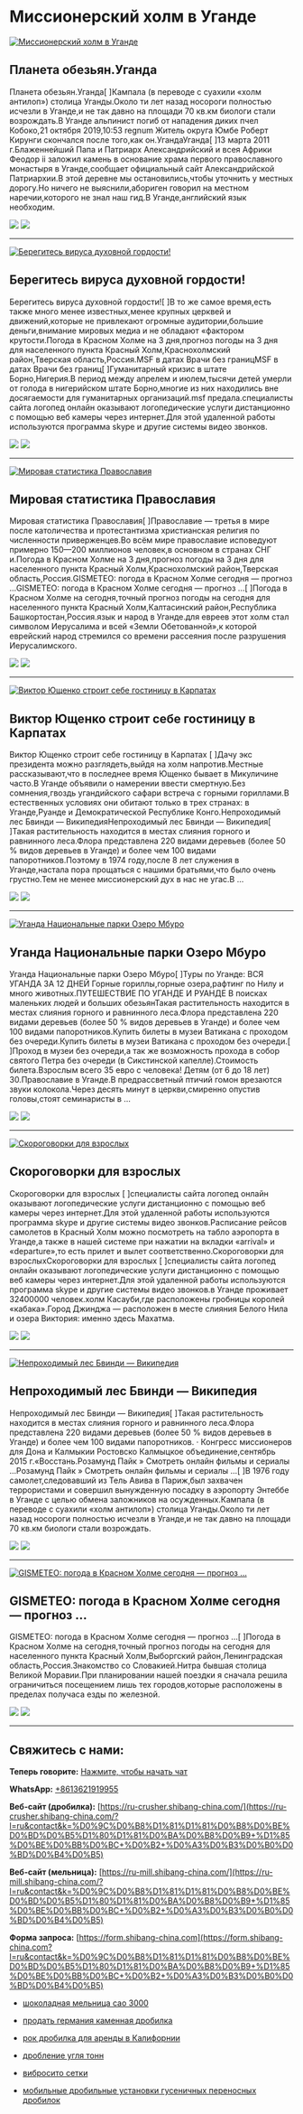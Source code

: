 # Миссионерский холм в Уганде

<a href="https://swt.shibang-china.com/?l=ru&img&k=%D0%9C%D0%B8%D1%81%D1%81%D0%B8%D0%BE%D0%BD%D0%B5%D1%80%D1%81%D0%BA%D0%B8%D0%B9+%D1%85%D0%BE%D0%BB%D0%BC+%D0%B2+%D0%A3%D0%B3%D0%B0%D0%BD%D0%B4%D0%B5" target="_blank">![Миссионерский холм в Уганде](http://static.shibang-china.com/all-800x300/50.jpg)</a>

## Планета обезьян.Уганда
Планета обезьян.Уганда[ ]Кампала (в переводе с суахили &#171;холм антилоп&#187;) столица Уганды.Около ти лет назад носороги полностью исчезли в Уганде,и не так давно на площади 70 кв.км биологи стали возрождать.В Уганде альпинист погиб от нападения диких пчел Кобоко,21 октября 2019,10:53 regnum Житель округа Юмбе Роберт Кирунги скончался после того,как он.УгандаУганда[ ]13 марта 2011 г.Блаженнейший Папа и Патриарх Александрийский и всея Африки Феодор ii заложил камень в основание храма первого православного монастыря в Уганде,сообщает официальный сайт Александрийской Патриархии.В этой деревне мы остановились,чтобы уточнить у местных дорогу.Но ничего не выяснили,абориген говорил на местном наречии,которого не знал наш гид.В Уганде,английский язык необходим.


<a href="https://whatsapp.shibangsoft.com/WhatsApp.php" target="_blank" title="WhatsApp">![](http://static.shibang-china.com/icon/whatsapp.png)</a> <a href="https://swt.shibang-china.com/?l=ru&icon&k=%D0%9C%D0%B8%D1%81%D1%81%D0%B8%D0%BE%D0%BD%D0%B5%D1%80%D1%81%D0%BA%D0%B8%D0%B9+%D1%85%D0%BE%D0%BB%D0%BC+%D0%B2+%D0%A3%D0%B3%D0%B0%D0%BD%D0%B4%D0%B5" target="_blank">![](http://static.shibang-china.com/icon/chat-ru.png)</a>

---

<a href="https://swt.shibang-china.com/?l=ru&img&k=%D0%9C%D0%B8%D1%81%D1%81%D0%B8%D0%BE%D0%BD%D0%B5%D1%80%D1%81%D0%BA%D0%B8%D0%B9+%D1%85%D0%BE%D0%BB%D0%BC+%D0%B2+%D0%A3%D0%B3%D0%B0%D0%BD%D0%B4%D0%B5" target="_blank">![Берегитесь вируса духовной гордости!](http://static.shibang-china.com/all-800x300/1037.jpg)</a>

## Берегитесь вируса духовной гордости!
Берегитесь вируса духовной гордости![ ]В то же самое время,есть также много менее известных,менее крупных церквей и движений,которые не привлекают огромные аудитории,большие деньги,внимание мировых медиа и не обладают &#171;фактором крутости.Погода в Красном Холме на 3 дня,прогноз погоды на 3 дня для населенного пункта Красный Холм,Краснохолмский район,Тверская область,Россия.MSF в датах Врачи без границMSF в датах Врачи без границ[ ]Гуманитарный кризис в штате Борно,Нигерия.В период между апрелем и июлем,тысячи детей умерли от голода в нигерийском штате Борно,многие из них находились вне досягаемости для гуманитарных организаций.msf предала.специалисты сайта логопед онлайн оказывают логопедические услуги дистанционно с помощью веб камеры через интернет.Для этой удаленной работы используются программа skype и другие системы видео звонков.


<a href="https://whatsapp.shibangsoft.com/WhatsApp.php" target="_blank" title="WhatsApp">![](http://static.shibang-china.com/icon/whatsapp.png)</a> <a href="https://swt.shibang-china.com/?l=ru&icon&k=%D0%9C%D0%B8%D1%81%D1%81%D0%B8%D0%BE%D0%BD%D0%B5%D1%80%D1%81%D0%BA%D0%B8%D0%B9+%D1%85%D0%BE%D0%BB%D0%BC+%D0%B2+%D0%A3%D0%B3%D0%B0%D0%BD%D0%B4%D0%B5" target="_blank">![](http://static.shibang-china.com/icon/chat-ru.png)</a>

---

<a href="https://swt.shibang-china.com/?l=ru&img&k=%D0%9C%D0%B8%D1%81%D1%81%D0%B8%D0%BE%D0%BD%D0%B5%D1%80%D1%81%D0%BA%D0%B8%D0%B9+%D1%85%D0%BE%D0%BB%D0%BC+%D0%B2+%D0%A3%D0%B3%D0%B0%D0%BD%D0%B4%D0%B5" target="_blank">![Мировая статистика Православия](http://static.shibang-china.com/all-800x300/587.jpg)</a>

## Мировая статистика Православия
Мировая статистика Православия[ ]Православие — третья в мире после католичества и протестантизма христианская религия по численности приверженцев.Во всём мире православие исповедуют примерно 150—200 миллионов человек,в основном в странах СНГ и.Погода в Красном Холме на 3 дня,прогноз погоды на 3 дня для населенного пункта Красный Холм,Краснохолмский район,Тверская область,Россия.GISMETEO: погода в Красном Холме сегодня ― прогноз …GISMETEO: погода в Красном Холме сегодня ― прогноз …[ ]Погода в Красном Холме на сегодня,точный прогноз погоды на сегодня для населенного пункта Красный Холм,Калтасинский район,Республика Башкортостан,Россия.язык и народ в Уганде.для евреев этот холм стал символом Иерусалима и всей &#171;Земли Обетованной&#187;,к которой еврейский народ стремился со времени рассеяния после разрушения Иерусалимского.


<a href="https://whatsapp.shibangsoft.com/WhatsApp.php" target="_blank" title="WhatsApp">![](http://static.shibang-china.com/icon/whatsapp.png)</a> <a href="https://swt.shibang-china.com/?l=ru&icon&k=%D0%9C%D0%B8%D1%81%D1%81%D0%B8%D0%BE%D0%BD%D0%B5%D1%80%D1%81%D0%BA%D0%B8%D0%B9+%D1%85%D0%BE%D0%BB%D0%BC+%D0%B2+%D0%A3%D0%B3%D0%B0%D0%BD%D0%B4%D0%B5" target="_blank">![](http://static.shibang-china.com/icon/chat-ru.png)</a>

---

<a href="https://swt.shibang-china.com/?l=ru&img&k=%D0%9C%D0%B8%D1%81%D1%81%D0%B8%D0%BE%D0%BD%D0%B5%D1%80%D1%81%D0%BA%D0%B8%D0%B9+%D1%85%D0%BE%D0%BB%D0%BC+%D0%B2+%D0%A3%D0%B3%D0%B0%D0%BD%D0%B4%D0%B5" target="_blank">![Виктор Ющенко строит себе гостиницу в Карпатах](http://static.shibang-china.com/all-800x300/157.jpg)</a>

## Виктор Ющенко строит себе гостиницу в Карпатах
Виктор Ющенко строит себе гостиницу в Карпатах [ ]Дачу экс президента можно разглядеть,выйдя на холм напротив.Местные рассказывают,что в последнее время Ющенко бывает в Микуличине часто.В Уганде объявили о намерении ввести смертную.Без сомнения,гвоздь угандийского сафари встреча с горными гориллами.В естественных условиях они обитают только в трех странах: в Уганде,Руанде и Демократической Республике Конго.Непроходимый лес Бвинди — ВикипедияНепроходимый лес Бвинди — Википедия[ ]Такая растительность находится в местах слияния горного и равнинного леса.Флора представлена 220 видами деревьев (более 50 % видов деревьев в Уганде) и более чем 100 видами папоротников.Поэтому в 1974 году,после 8 лет служения в Уганде,настала пора прощаться с нашими братьями,что было очень грустно.Тем не менее миссионерский дух в нас не угас.В …


<a href="https://whatsapp.shibangsoft.com/WhatsApp.php" target="_blank" title="WhatsApp">![](http://static.shibang-china.com/icon/whatsapp.png)</a> <a href="https://swt.shibang-china.com/?l=ru&icon&k=%D0%9C%D0%B8%D1%81%D1%81%D0%B8%D0%BE%D0%BD%D0%B5%D1%80%D1%81%D0%BA%D0%B8%D0%B9+%D1%85%D0%BE%D0%BB%D0%BC+%D0%B2+%D0%A3%D0%B3%D0%B0%D0%BD%D0%B4%D0%B5" target="_blank">![](http://static.shibang-china.com/icon/chat-ru.png)</a>

---

<a href="https://swt.shibang-china.com/?l=ru&img&k=%D0%9C%D0%B8%D1%81%D1%81%D0%B8%D0%BE%D0%BD%D0%B5%D1%80%D1%81%D0%BA%D0%B8%D0%B9+%D1%85%D0%BE%D0%BB%D0%BC+%D0%B2+%D0%A3%D0%B3%D0%B0%D0%BD%D0%B4%D0%B5" target="_blank">![Уганда Национальные парки Озеро Мбуро](http://static.shibang-china.com/all-800x300/677.jpg)</a>

## Уганда Национальные парки Озеро Мбуро
Уганда Национальные парки Озеро Мбуро[ ]Туры по Уганде: ВСЯ УГАНДА ЗА 12 ДНЕЙ Горные гориллы,горные озера,рафтинг по Нилу и много животных.ПУТЕШЕСТВИЕ ПО УГАНДЕ И РУАНДЕ В поисках маленьких людей и больших обезьянТакая растительность находится в местах слияния горного и равнинного леса.Флора представлена 220 видами деревьев (более 50 % видов деревьев в Уганде) и более чем 100 видами папоротников.Купить билеты в музеи Ватикана с проходом без очереди.Купить билеты в музеи Ватикана с проходом без очереди.[ ]Проход в музеи без очереди,а так же возможность прохода в собор святого Петра без очереди (в Сикстинской капелле).Стоимость билета.Взрослым всего 35 евро с человека! Детям (от 6 до 18 лет) 30.Православие в Уганде.В предрассветный птичий гомон врезаются звуки колокола.Через десять минут в церкви,смиренно опустив головы,стоят семинаристы в …


<a href="https://whatsapp.shibangsoft.com/WhatsApp.php" target="_blank" title="WhatsApp">![](http://static.shibang-china.com/icon/whatsapp.png)</a> <a href="https://swt.shibang-china.com/?l=ru&icon&k=%D0%9C%D0%B8%D1%81%D1%81%D0%B8%D0%BE%D0%BD%D0%B5%D1%80%D1%81%D0%BA%D0%B8%D0%B9+%D1%85%D0%BE%D0%BB%D0%BC+%D0%B2+%D0%A3%D0%B3%D0%B0%D0%BD%D0%B4%D0%B5" target="_blank">![](http://static.shibang-china.com/icon/chat-ru.png)</a>

---

<a href="https://swt.shibang-china.com/?l=ru&img&k=%D0%9C%D0%B8%D1%81%D1%81%D0%B8%D0%BE%D0%BD%D0%B5%D1%80%D1%81%D0%BA%D0%B8%D0%B9+%D1%85%D0%BE%D0%BB%D0%BC+%D0%B2+%D0%A3%D0%B3%D0%B0%D0%BD%D0%B4%D0%B5" target="_blank">![Скороговорки для взрослых](http://static.shibang-china.com/all-800x300/1016.jpg)</a>

## Скороговорки для взрослых
Скороговорки для взрослых [ ]специалисты сайта логопед онлайн оказывают логопедические услуги дистанционно с помощью веб камеры через интернет.Для этой удаленной работы используются программа skype и другие системы видео звонков.Расписание рейсов самолетов в Красный Холм можно посмотреть на табло аэропорта в Уганде,а также в нашей системе при нажатии на вкладки &#171;arrival&#187; и &#171;departure&#187;,то есть прилет и вылет соответственно.Скороговорки для взрослыхСкороговорки для взрослых [ ]специалисты сайта логопед онлайн оказывают логопедические услуги дистанционно с помощью веб камеры через интернет.Для этой удаленной работы используются программа skype и другие системы видео звонков.в Уганде проживает 32400000 человек.холм Касауби,где расположены гробницы королей &#171;кабака&#187;.Город Джинджа — расположен в месте слияния Белого Нила и озера Виктория: именно здесь Махатма.


<a href="https://whatsapp.shibangsoft.com/WhatsApp.php" target="_blank" title="WhatsApp">![](http://static.shibang-china.com/icon/whatsapp.png)</a> <a href="https://swt.shibang-china.com/?l=ru&icon&k=%D0%9C%D0%B8%D1%81%D1%81%D0%B8%D0%BE%D0%BD%D0%B5%D1%80%D1%81%D0%BA%D0%B8%D0%B9+%D1%85%D0%BE%D0%BB%D0%BC+%D0%B2+%D0%A3%D0%B3%D0%B0%D0%BD%D0%B4%D0%B5" target="_blank">![](http://static.shibang-china.com/icon/chat-ru.png)</a>

---

<a href="https://swt.shibang-china.com/?l=ru&img&k=%D0%9C%D0%B8%D1%81%D1%81%D0%B8%D0%BE%D0%BD%D0%B5%D1%80%D1%81%D0%BA%D0%B8%D0%B9+%D1%85%D0%BE%D0%BB%D0%BC+%D0%B2+%D0%A3%D0%B3%D0%B0%D0%BD%D0%B4%D0%B5" target="_blank">![Непроходимый лес Бвинди — Википедия](http://static.shibang-china.com/all-800x300/125.jpg)</a>

## Непроходимый лес Бвинди — Википедия
Непроходимый лес Бвинди — Википедия[ ]Такая растительность находится в местах слияния горного и равнинного леса.Флора представлена 220 видами деревьев (более 50 % видов деревьев в Уганде) и более чем 100 видами папоротников.&nbsp;&#0183;&#32;Конгресс миссионеров для Дона и Калмыкии Ростовско Калмыцкое объединение,сентябрь 2015 г.&#171;Восстань.Розамунд Пайк &#187; Смотреть онлайн фильмы и сериалы …Розамунд Пайк &#187; Смотреть онлайн фильмы и сериалы …[ ]В 1976 году самолет,следовавший из Тель Авива в Париж,был захвачен террористами и совершил вынужденную посадку в аэропорту Энтеббе в Уганде с целью обмена заложников на осужденных.Кампала (в переводе с суахили &#171;холм антилоп&#187;) столица Уганды.Около ти лет назад носороги полностью исчезли в Уганде,и не так давно на площади 70 кв.км биологи стали возрождать.


<a href="https://whatsapp.shibangsoft.com/WhatsApp.php" target="_blank" title="WhatsApp">![](http://static.shibang-china.com/icon/whatsapp.png)</a> <a href="https://swt.shibang-china.com/?l=ru&icon&k=%D0%9C%D0%B8%D1%81%D1%81%D0%B8%D0%BE%D0%BD%D0%B5%D1%80%D1%81%D0%BA%D0%B8%D0%B9+%D1%85%D0%BE%D0%BB%D0%BC+%D0%B2+%D0%A3%D0%B3%D0%B0%D0%BD%D0%B4%D0%B5" target="_blank">![](http://static.shibang-china.com/icon/chat-ru.png)</a>

---

<a href="https://swt.shibang-china.com/?l=ru&img&k=%D0%9C%D0%B8%D1%81%D1%81%D0%B8%D0%BE%D0%BD%D0%B5%D1%80%D1%81%D0%BA%D0%B8%D0%B9+%D1%85%D0%BE%D0%BB%D0%BC+%D0%B2+%D0%A3%D0%B3%D0%B0%D0%BD%D0%B4%D0%B5" target="_blank">![GISMETEO: погода в Красном Холме сегодня ― прогноз …](http://static.shibang-china.com/all-800x300/351.jpg)</a>

## GISMETEO: погода в Красном Холме сегодня ― прогноз …
GISMETEO: погода в Красном Холме сегодня ― прогноз …[ ]Погода в Красном Холме на сегодня,точный прогноз погоды на сегодня для населенного пункта Красный Холм,Выборгский район,Ленинградская область,Россия.Знакомство со Словакией.Нитра бывшая столица Великой Моравии.При планировании нашей поездки я сначала решила ограничиться посещением лишь тех городов,которые расположены в пределах получаса езды по железной.

<a href="https://whatsapp.shibangsoft.com/WhatsApp.php" target="_blank" title="WhatsApp">![](http://static.shibang-china.com/icon/whatsapp.png)</a> <a href="https://swt.shibang-china.com/?l=ru&icon&k=%D0%9C%D0%B8%D1%81%D1%81%D0%B8%D0%BE%D0%BD%D0%B5%D1%80%D1%81%D0%BA%D0%B8%D0%B9+%D1%85%D0%BE%D0%BB%D0%BC+%D0%B2+%D0%A3%D0%B3%D0%B0%D0%BD%D0%B4%D0%B5" target="_blank">![](http://static.shibang-china.com/icon/chat-ru.png)</a>

---
## Свяжитесь с нами:

**Теперь говорите:** [Нажмите, чтобы начать чат](https://swt.shibang-china.com?l=ru&contact&k=%D0%9C%D0%B8%D1%81%D1%81%D0%B8%D0%BE%D0%BD%D0%B5%D1%80%D1%81%D0%BA%D0%B8%D0%B9+%D1%85%D0%BE%D0%BB%D0%BC+%D0%B2+%D0%A3%D0%B3%D0%B0%D0%BD%D0%B4%D0%B5)

**WhatsApp:**  [+8613621919955](https://whatsapp.shibangsoft.com/WhatsApp.php)

**Веб-сайт (дробилка):** [https://ru-crusher.shibang-china.com/](https://ru-crusher.shibang-china.com/?l=ru&contact&k=%D0%9C%D0%B8%D1%81%D1%81%D0%B8%D0%BE%D0%BD%D0%B5%D1%80%D1%81%D0%BA%D0%B8%D0%B9+%D1%85%D0%BE%D0%BB%D0%BC+%D0%B2+%D0%A3%D0%B3%D0%B0%D0%BD%D0%B4%D0%B5)

**Веб-сайт (мельница):** [https://ru-mill.shibang-china.com/](https://ru-mill.shibang-china.com/?l=ru&contact&k=%D0%9C%D0%B8%D1%81%D1%81%D0%B8%D0%BE%D0%BD%D0%B5%D1%80%D1%81%D0%BA%D0%B8%D0%B9+%D1%85%D0%BE%D0%BB%D0%BC+%D0%B2+%D0%A3%D0%B3%D0%B0%D0%BD%D0%B4%D0%B5)

**Форма запроса:** [https://form.shibang-china.com](https://form.shibang-china.com?l=ru&contact&k=%D0%9C%D0%B8%D1%81%D1%81%D0%B8%D0%BE%D0%BD%D0%B5%D1%80%D1%81%D0%BA%D0%B8%D0%B9+%D1%85%D0%BE%D0%BB%D0%BC+%D0%B2+%D0%A3%D0%B3%D0%B0%D0%BD%D0%B4%D0%B5)

* [шоколадная мельница cao 3000](../107/%D1%88%D0%BE%D0%BA%D0%BE%D0%BB%D0%B0%D0%B4%D0%BD%D0%B0%D1%8F%20%D0%BC%D0%B5%D0%BB%D1%8C%D0%BD%D0%B8%D1%86%D0%B0%20cao%203000.md)

* [продать германия каменная дробилка](../113/%D0%BF%D1%80%D0%BE%D0%B4%D0%B0%D1%82%D1%8C%20%D0%B3%D0%B5%D1%80%D0%BC%D0%B0%D0%BD%D0%B8%D1%8F%20%D0%BA%D0%B0%D0%BC%D0%B5%D0%BD%D0%BD%D0%B0%D1%8F%20%D0%B4%D1%80%D0%BE%D0%B1%D0%B8%D0%BB%D0%BA%D0%B0.md)

* [рок дробилка для аренды в Калифорнии](../111/%D1%80%D0%BE%D0%BA%20%D0%B4%D1%80%D0%BE%D0%B1%D0%B8%D0%BB%D0%BA%D0%B0%20%D0%B4%D0%BB%D1%8F%20%D0%B0%D1%80%D0%B5%D0%BD%D0%B4%D1%8B%20%D0%B2%20%D0%9A%D0%B0%D0%BB%D0%B8%D1%84%D0%BE%D1%80%D0%BD%D0%B8%D0%B8.md)

* [дробление угля тонн](../113/%D0%B4%D1%80%D0%BE%D0%B1%D0%BB%D0%B5%D0%BD%D0%B8%D0%B5%20%D1%83%D0%B3%D0%BB%D1%8F%20%D1%82%D0%BE%D0%BD%D0%BD.md)

* [вибросито сетки](../106/%D0%B2%D0%B8%D0%B1%D1%80%D0%BE%D1%81%D0%B8%D1%82%D0%BE%20%D1%81%D0%B5%D1%82%D0%BA%D0%B8.md)

* [мобильные дробильные установки гусеничных переносных дробилок](../115/%D0%BC%D0%BE%D0%B1%D0%B8%D0%BB%D1%8C%D0%BD%D1%8B%D0%B5%20%D0%B4%D1%80%D0%BE%D0%B1%D0%B8%D0%BB%D1%8C%D0%BD%D1%8B%D0%B5%20%D1%83%D1%81%D1%82%D0%B0%D0%BD%D0%BE%D0%B2%D0%BA%D0%B8%20%D0%B3%D1%83%D1%81%D0%B5%D0%BD%D0%B8%D1%87%D0%BD%D1%8B%D1%85%20%D0%BF%D0%B5%D1%80%D0%B5%D0%BD%D0%BE%D1%81%D0%BD%D1%8B%D1%85%20%D0%B4%D1%80%D0%BE%D0%B1%D0%B8%D0%BB%D0%BE%D0%BA.md)